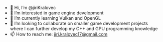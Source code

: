 - 👋 Hi, I’m @jiriKralovec
- 👀 I’m interested in game engine development
- 🌱 I’m currently learning Vulkan and OpenGL
- 💞️ I’m looking to collaborate on smaller game development projects where I can further develop my C++ and GPU programming knowledge
- 📫 How to reach me: jiri.kralovec17@gmail.com

<!---
jiriKralovec/jiriKralovec is a ✨ special ✨ repository because its `README.md` (this file) appears on your GitHub profile.
You can click the Preview link to take a look at your changes.
--->
